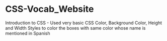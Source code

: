 # CSS-Vocab_Website
Introduction to CSS - Used very basic CSS Color, Background Color, Height and Width Styles to color the boxes with same color whose name is mentioned in Spanish
